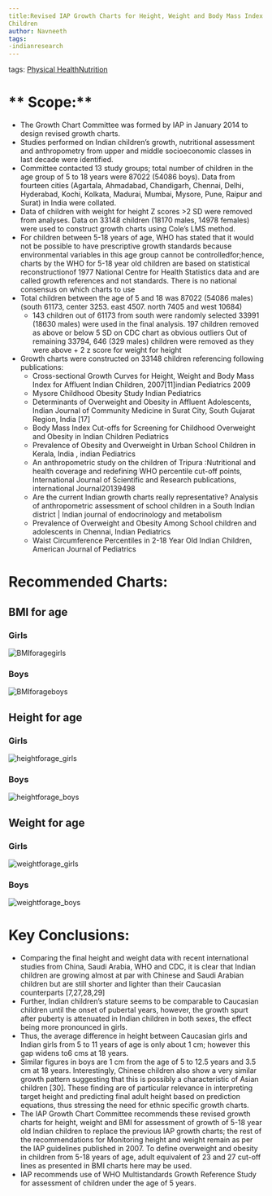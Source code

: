 ```yaml
---
title:Revised IAP Growth Charts for Height, Weight and Body Mass Index for 5 to 18 year old Indian
Children
author: Navneeth
tags:
-indianresearch
---
```


tags: [Physical Health](Volume%201/Roll%20Ups/Physical%20Health.md)[Nutrition](Volume%201/Roll%20Ups/Nutrition.md)

# ** Scope:** 
- The Growth Chart Committee was formed by IAP in January 2014 to design revised growth charts. 
-  Studies performed on Indian children’s growth, nutritional assessment and anthropometry from upper and middle socioeconomic classes in last decade were identified. 
- Committee contacted 13 study groups; total number of children in the age group of 5 to 18 years were 87022 (54086 boys). Data from fourteen cities (Agartala, Ahmadabad, Chandigarh, Chennai, Delhi, Hyderabad, Kochi, Kolkata, Madurai, Mumbai, Mysore, Pune, Raipur and Surat) in India were collated.
-  Data of children with weight for height Z scores >2 SD were removed from analyses. Data on 33148 children (18170 males, 14978 females) were used to construct growth charts using Cole’s LMS method.
- For children between 5-18 years of age, WHO has stated that it would not be possible to have prescriptive growth standards because environmental variables in this age group cannot be controlledfor;hence, charts by the WHO for 5-18 year old children are based on statistical reconstructionof 1977 National Centre for Health Statistics data and are called growth references and not standards. There is no national consensus on which charts to use
- Total children between the age of 5 and 18 was 87022 (54086 males) (south 61173, center 3253. east 4507. north 7405 and west 10684)
	- 143 children out of 61173 from south were randomly selected 33991 (18630 males) were used in the final analysis. 197 children removed as above or below 5 SD on CDC chart as obvious outliers Out of remaining 33794, 646 (329 males) children were removed as they were above + 2 z score for weight for height
- Growth charts were constructed on 33148 children referencing following publications: 
	- Cross-sectional Growth Curves for Height, Weight and Body Mass Index for Affluent Indian Children, 2007[11]indian Pediatrics 2009 
	- Mysore Childhood Obesity Study Indian Pediatrics
	- Determinants of Overweight and Obesity in Affluent Adolescents, Indian Journal of Community Medicine in Surat City, South Gujarat Region, India [17]
	-  Body Mass Index Cut-offs for Screening for Childhood Overweight and Obesity in Indian Children Pediatrics
	-  Prevalence of Obesity and Overweight in Urban School Children in Kerala, India , indian Pediatrics
	-  An anthropometric study on the children of Tripura :Nutritional and health coverage and redefining WHO percentile cut-off points, International Journal of Scientific and  Research publications, international Journal20139498
	- Are the current Indian growth charts really representative? Analysis of anthropometric assessment of school children in a South Indian district | Indian journal of endocrinology and metabolism
	- Prevalence of Overweight and Obesity Among School children and adolescents in Chennai, Indian Pediatrics
	- Waist Circumference Percentiles in 2-18 Year Old Indian Children, American Journal of Pediatrics

# **Recommended Charts:**

## BMI for age

### Girls
![BMIforagegirls](https://drive.google.com/uc?id=1zfqag2x_N3RneEafru_TOynG4gCFG1iq)


### Boys
![BMIforageboys](https://drive.google.com/uc?id=1w4dHGkGdAbg2840fIVg0s_BxM9S-Pw5e)


## Height for age

### Girls
![heightforage_girls](https://drive.google.com/uc?id=180TFJuK2rTZUhWXRyNax0cJDIdoSBXux)

### Boys
![heightforage_boys](https://drive.google.com/uc?id=1UYeWl2QqIlBp2ASe0wGCasGR_EAnk2By)
## Weight for age

### Girls
![weightforage_girls](https://drive.google.com/uc?id=16rlPGOw32dvmblCQttrwTN8168DUUZNT)

### Boys
![weightforage_boys](https://drive.google.com/uc?id=1kj6CofvTuuhW-wjCNBnoxjx9cKg5UGhs)


# **Key Conclusions:**

- Comparing the final height and weight data with recent international studies from China, Saudi Arabia, WHO and CDC, it is clear that Indian children are growing almost at par with Chinese and Saudi Arabian children but are still shorter and lighter than their Caucasian counterparts [7,27,28,29]
- Further, Indian children’s stature seems to be comparable to Caucasian children until the onset of pubertal years, however, the growth spurt after puberty is attenuated in Indian children in both sexes, the effect being more pronounced in girls.
- Thus, the average difference in height between Caucasian girls and Indian girls from 5 to 11 years of age is only about 1 cm; however this gap widens to6 cms at 18 years.
- Similar figures in boys are 1 cm from the age of 5 to 12.5 years and 3.5 cm at 18 years. Interestingly, Chinese children also show a very similar growth pattern suggesting that this is possibly a characteristic of Asian children [30]. These finding are of particular relevance in interpreting target height and predicting final adult height based on prediction equations, thus stressing the need for ethnic specific growth charts.
- The IAP Growth Chart Committee recommends these revised growth charts for height, weight and BMI for assessment of growth of 5-18 year old Indian children to replace the previous IAP growth charts; the rest of the recommendations for Monitoring height and weight remain as per the IAP guidelines published in 2007. To define overweight and obesity in children from 5-18 years of age, adult equivalent of 23 and 27 cut-off lines as presented in BMI charts here may be used.
- IAP recommends use of WHO Multistandards Growth Reference Study for assessment of children under the age of 5 years.
